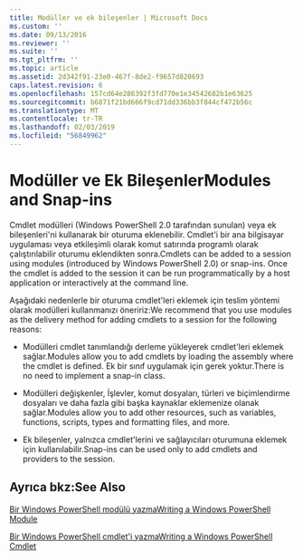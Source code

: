 ```yaml
---
title: Modüller ve ek bileşenler | Microsoft Docs
ms.custom: ''
ms.date: 09/13/2016
ms.reviewer: ''
ms.suite: ''
ms.tgt_pltfrm: ''
ms.topic: article
ms.assetid: 2d342f91-23e0-467f-8de2-f9657d820693
caps.latest.revision: 6
ms.openlocfilehash: 157cd64e286392f3fd770e1e34542682b1e63625
ms.sourcegitcommit: b6871f21bd666f9cd71dd336bb3f844cf472b56c
ms.translationtype: MT
ms.contentlocale: tr-TR
ms.lasthandoff: 02/03/2019
ms.locfileid: "56849962"
---
```

# <a name="modules-and-snap-ins"></a><span data-ttu-id="21422-102">Modüller ve Ek Bileşenler</span><span class="sxs-lookup"><span data-stu-id="21422-102">Modules and Snap-ins</span></span>

<span data-ttu-id="21422-103">Cmdlet modülleri (Windows PowerShell 2.0 tarafından sunulan) veya ek bileşenleri'ni kullanarak bir oturuma eklenebilir. Cmdlet'i bir ana bilgisayar uygulaması veya etkileşimli olarak komut satırında programlı olarak çalıştırılabilir oturumu eklendikten sonra.</span><span class="sxs-lookup"><span data-stu-id="21422-103">Cmdlets can be added to a session using modules (introduced by Windows PowerShell 2.0) or snap-ins. Once the cmdlet is added to the session it can be run programmatically by a host application or interactively at the command line.</span></span>

<span data-ttu-id="21422-104">Aşağıdaki nedenlerle bir oturuma cmdlet'leri eklemek için teslim yöntemi olarak modülleri kullanmanızı öneririz:</span><span class="sxs-lookup"><span data-stu-id="21422-104">We recommend that you use modules as the delivery method for adding cmdlets to a session for the following reasons:</span></span>

- <span data-ttu-id="21422-105">Modülleri cmdlet tanımlandığı derleme yükleyerek cmdlet'leri eklemek sağlar.</span><span class="sxs-lookup"><span data-stu-id="21422-105">Modules allow you to add cmdlets by loading the assembly where the cmdlet is defined.</span></span> <span data-ttu-id="21422-106">Ek bir sınıf uygulamak için gerek yoktur.</span><span class="sxs-lookup"><span data-stu-id="21422-106">There is no need to implement a snap-in class.</span></span>

- <span data-ttu-id="21422-107">Modülleri değişkenler, İşlevler, komut dosyaları, türleri ve biçimlendirme dosyaları ve daha fazla gibi başka kaynaklar eklemenize olanak sağlar.</span><span class="sxs-lookup"><span data-stu-id="21422-107">Modules allow you to add other resources, such as variables, functions, scripts, types and formatting files, and more.</span></span>

- <span data-ttu-id="21422-108">Ek bileşenler, yalnızca cmdlet'lerini ve sağlayıcıları oturumuna eklemek için kullanılabilir.</span><span class="sxs-lookup"><span data-stu-id="21422-108">Snap-ins can be used only to add cmdlets and providers to the session.</span></span>

## <a name="see-also"></a><span data-ttu-id="21422-109">Ayrıca bkz:</span><span class="sxs-lookup"><span data-stu-id="21422-109">See Also</span></span>

[<span data-ttu-id="21422-110">Bir Windows PowerShell modülü yazma</span><span class="sxs-lookup"><span data-stu-id="21422-110">Writing a Windows PowerShell Module</span></span>](../module/writing-a-windows-powershell-module.md)

[<span data-ttu-id="21422-111">Bir Windows PowerShell cmdlet'i yazma</span><span class="sxs-lookup"><span data-stu-id="21422-111">Writing a Windows PowerShell Cmdlet</span></span>](./writing-a-windows-powershell-cmdlet.md)
